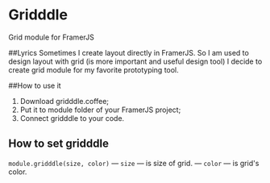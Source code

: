# Gridddle
Grid module for FramerJS

##Lyrics
Sometimes I create layout directly in FramerJS. So I am used to design layout with grid (is more important and useful design tool) I decide to create grid module for my favorite prototyping tool.

##How to use it

1. Download gridddle.coffee;
2. Put it to module folder of your FramerJS project;
3. Connect gridddle to your code.

## How to set gridddle
```module.gridddle(size, color)```
— ```size``` — is size of grid.
— ```color``` — is grid's color.



